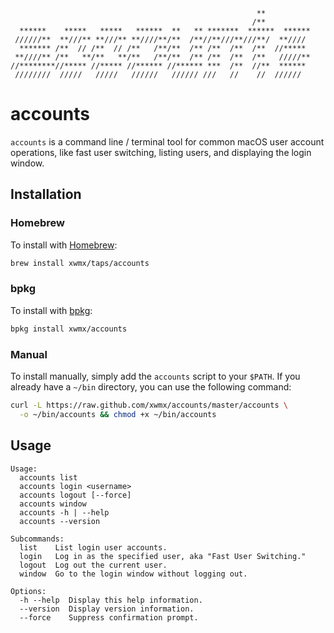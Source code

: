 ```
                                                       **
                                                      /**
  ******    *****   *****   ******  **   ** *******  ******  ******
 //////**  **///** **///** **////**/**  /**//**///**///**/  **////
  ******* /**  // /**  // /**   /**/**  /** /**  /**  /**  //*****
 **////** /**   **/**   **/**   /**/**  /** /**  /**  /**   /////**
//********//***** //***** //****** //****** ***  /**  //**  ******
 ////////  /////   /////   //////   ////// ///   //    //  //////
```

# accounts

`accounts` is a command line / terminal tool for common macOS user account
operations, like fast user switching, listing users, and displaying the login
window.

## Installation

### Homebrew

To install with [Homebrew](http://brew.sh/):

```bash
brew install xwmx/taps/accounts
```

### bpkg

To install with [bpkg](http://www.bpkg.io/):

```bash
bpkg install xwmx/accounts
```

### Manual

To install manually, simply add the `accounts` script to your `$PATH`. If
you already have a `~/bin` directory, you can use the following command:

```bash
curl -L https://raw.github.com/xwmx/accounts/master/accounts \
  -o ~/bin/accounts && chmod +x ~/bin/accounts
```

## Usage

```
Usage:
  accounts list
  accounts login <username>
  accounts logout [--force]
  accounts window
  accounts -h | --help
  accounts --version

Subcommands:
  list    List login user accounts.
  login   Log in as the specified user, aka "Fast User Switching."
  logout  Log out the current user.
  window  Go to the login window without logging out.

Options:
  -h --help  Display this help information.
  --version  Display version information.
  --force    Suppress confirmation prompt.
```
